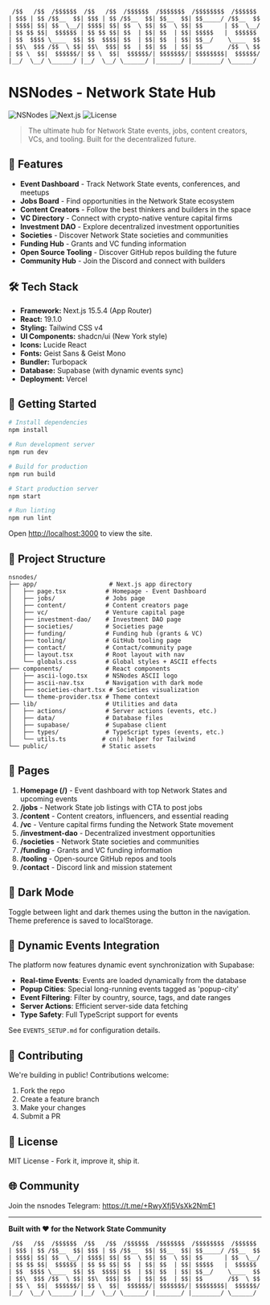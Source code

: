 ```
 /$$   /$$  /$$$$$$  /$$   /$$  /$$$$$$  /$$$$$$$  /$$$$$$$$  /$$$$$$ 
| $$$ | $$ /$$__  $$| $$$ | $$ /$$__  $$| $$__  $$| $$_____/ /$$__  $$
| $$$$| $$| $$  \__/| $$$$| $$| $$  \ $$| $$  \ $$| $$      | $$  \__/
| $$ $$ $$|  $$$$$$ | $$ $$ $$| $$  | $$| $$  | $$| $$$$$   |  $$$$$$ 
| $$  $$$$ \____  $$| $$  $$$$| $$  | $$| $$  | $$| $$__/    \____  $$
| $$\  $$$ /$$  \ $$| $$\  $$$| $$  | $$| $$  | $$| $$       /$$  \ $$
| $$ \  $$|  $$$$$$/| $$ \  $$|  $$$$$$/| $$$$$$$/| $$$$$$$$|  $$$$$$/
|__/  \__/ \______/ |__/  \__/ \______/ |_______/ |________/ \______/ 
```

# NSNodes - Network State Hub

![NSNodes](https://img.shields.io/badge/Status-Live-green) ![Next.js](https://img.shields.io/badge/Next.js-15.5.4-black) ![License](https://img.shields.io/badge/License-MIT-blue)

> The ultimate hub for Network State events, jobs, content creators, VCs, and tooling. Built for the decentralized future.

## 🚀 Features

- **Event Dashboard** - Track Network State events, conferences, and meetups
- **Jobs Board** - Find opportunities in the Network State ecosystem
- **Content Creators** - Follow the best thinkers and builders in the space
- **VC Directory** - Connect with crypto-native venture capital firms
- **Investment DAO** - Explore decentralized investment opportunities
- **Societies** - Discover Network State societies and communities
- **Funding Hub** - Grants and VC funding information
- **Open Source Tooling** - Discover GitHub repos building the future
- **Community Hub** - Join the Discord and connect with builders

## 🛠️ Tech Stack

- **Framework:** Next.js 15.5.4 (App Router)
- **React:** 19.1.0
- **Styling:** Tailwind CSS v4
- **UI Components:** shadcn/ui (New York style)
- **Icons:** Lucide React
- **Fonts:** Geist Sans & Geist Mono
- **Bundler:** Turbopack
- **Database:** Supabase (with dynamic events sync)
- **Deployment:** Vercel

## 🏃 Getting Started

```bash
# Install dependencies
npm install

# Run development server
npm run dev

# Build for production
npm run build

# Start production server
npm start

# Run linting
npm run lint
```

Open [http://localhost:3000](http://localhost:3000) to view the site.

## 📁 Project Structure

```
nsnodes/
├── app/                    # Next.js app directory
│   ├── page.tsx           # Homepage - Event Dashboard
│   ├── jobs/              # Jobs page
│   ├── content/           # Content creators page
│   ├── vc/                # Venture capital page
│   ├── investment-dao/    # Investment DAO page
│   ├── societies/         # Societies page
│   ├── funding/           # Funding hub (grants & VC)
│   ├── tooling/           # GitHub tooling page
│   ├── contact/           # Contact/community page
│   ├── layout.tsx         # Root layout with nav
│   └── globals.css        # Global styles + ASCII effects
├── components/            # React components
│   ├── ascii-logo.tsx     # NSNodes ASCII logo
│   ├── ascii-nav.tsx      # Navigation with dark mode
│   ├── societies-chart.tsx # Societies visualization
│   └── theme-provider.tsx # Theme context
├── lib/                   # Utilities and data
│   ├── actions/           # Server actions (events, etc.)
│   ├── data/              # Database files
│   ├── supabase/          # Supabase client
│   ├── types/             # TypeScript types (events, etc.)
│   └── utils.ts          # cn() helper for Tailwind
└── public/               # Static assets
```

## 🎯 Pages

1. **Homepage (/)** - Event dashboard with top Network States and upcoming events
2. **/jobs** - Network State job listings with CTA to post jobs
3. **/content** - Content creators, influencers, and essential reading
4. **/vc** - Venture capital firms funding the Network State movement
5. **/investment-dao** - Decentralized investment opportunities
6. **/societies** - Network State societies and communities
7. **/funding** - Grants and VC funding information
8. **/tooling** - Open-source GitHub repos and tools
9. **/contact** - Discord link and mission statement

## 🌙 Dark Mode

Toggle between light and dark themes using the button in the navigation. Theme preference is saved to localStorage.

## 📅 Dynamic Events Integration

The platform now features dynamic event synchronization with Supabase:

- **Real-time Events**: Events are loaded dynamically from the database
- **Popup Cities**: Special long-running events tagged as 'popup-city'
- **Event Filtering**: Filter by country, source, tags, and date ranges
- **Server Actions**: Efficient server-side data fetching
- **Type Safety**: Full TypeScript support for events

See `EVENTS_SETUP.md` for configuration details.

## 🤝 Contributing

We're building in public! Contributions welcome:

1. Fork the repo
2. Create a feature branch
3. Make your changes
4. Submit a PR

## 📜 License

MIT License - Fork it, improve it, ship it.

## 🌐 Community

Join the nsnodes Telegram: https://t.me/+RwyXfj5VsXk2NmE1

---

**Built with ❤️ for the Network State Community**

```
 /$$   /$$  /$$$$$$  /$$   /$$  /$$$$$$  /$$$$$$$  /$$$$$$$$  /$$$$$$ 
| $$$ | $$ /$$__  $$| $$$ | $$ /$$__  $$| $$__  $$| $$_____/ /$$__  $$
| $$$$| $$| $$  \__/| $$$$| $$| $$  \ $$| $$  \ $$| $$      | $$  \__/
| $$ $$ $$|  $$$$$$ | $$ $$ $$| $$  | $$| $$  | $$| $$$$$   |  $$$$$$ 
| $$  $$$$ \____  $$| $$  $$$$| $$  | $$| $$  | $$| $$__/    \____  $$
| $$\  $$$ /$$  \ $$| $$\  $$$| $$  | $$| $$  | $$| $$       /$$  \ $$
| $$ \  $$|  $$$$$$/| $$ \  $$|  $$$$$$/| $$$$$$$/| $$$$$$$$|  $$$$$$/
|__/  \__/ \______/ |__/  \__/ \______/ |_______/ |________/ \______/ 
```